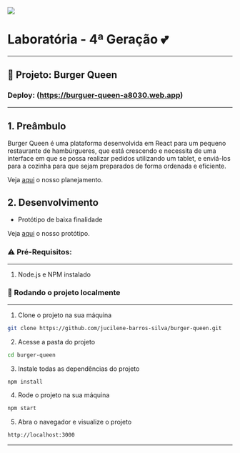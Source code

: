
![](https://user-images.githubusercontent.com/110297/42118136-996b4a52-7bc6-11e8-8a03-ada078754715.jpg)

# Laboratória - 4ª Geração :two_hearts: 

****
## :hamburger: Projeto: Burger Queen
### Deploy: (https://burguer-queen-a8030.web.app)
***
## 1. Preâmbulo
Burger Queen é uma plataforma desenvolvida em React para um pequeno restaurante de hambúrgueres, que está crescendo e necessita de uma interface em que se possa realizar pedidos utilizando um tablet, e enviá-los para a cozinha para que sejam preparados de forma ordenada e eficiente.



Veja [aqui](https://trello.com/b/R7md1QCe/burger-queen)  o nosso planejamento.



## 2. Desenvolvimento 
- Protótipo de baixa finalidade 

Veja [aqui](https://www.figma.com/file/djjVXuYU2FygYzmoKMdlEF/Burger-Queen) o nosso protótipo.


### :warning: Pré-Requisitos:
****

1. Node.js e NPM instalado

### 🚀 Rodando o projeto localmente

****

1. Clone o projeto na sua máquina

```sh
git clone https://github.com/jucilene-barros-silva/burger-queen.git
```

2. Acesse a pasta do projeto
 
```sh
cd burger-queen
```

3. Instale todas as dependências do projeto

```sh
npm install
```

4. Rode o projeto na sua máquina

```sh
npm start
```

5. Abra o navegador e visualize o projeto

```sh
http://localhost:3000
```

---------------------------------------------------
